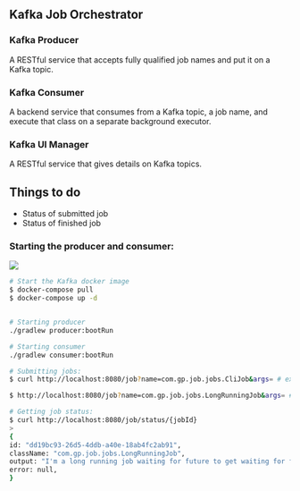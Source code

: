 Kafka Job Orchestrator
--------------------------------------

### Kafka Producer
A RESTful service that accepts fully qualified job names and put it on a Kafka topic.

### Kafka Consumer
A backend service that consumes from a Kafka topic, a job name, and execute that class on a separate background executor.

### Kafka UI Manager
A RESTful service that gives details on Kafka topics. 


## Things to do
 - Status of submitted job
 - Status of finished job


### Starting the producer and consumer:

![](img/kjo.mov.gif)

```bash
# Start the Kafka docker image
$ docker-compose pull
$ docker-compose up -d 


# Starting producer
./gradlew producer:bootRun

# Starting consumer
./gradlew consumer:bootRun

# Submitting jobs:
$ curl http://localhost:8080/job?name=com.gp.job.jobs.CliJob&args= # execute the CliJob class

$ http://localhost:8080/job?name=com.gp.job.jobs.LongRunningJob&args= # execute the LongRunningJob class

# Getting job status:
$ curl http://localhost:8080/job/status/{jobId}
> 
{
id: "dd19bc93-26d5-4ddb-a40e-18ab4fc2ab91",
className: "com.gp.job.jobs.LongRunningJob",
output: "I'm a long running job waiting for future to get waiting for future to get waiting for future to get waiting for future to get Hello ! 2018-09-03 17:37:18.975  INFO 33027 --- [pool-1-thread-2] c.g.j.consumer.manager.WorkUnitConsumer  : Result of job operation : null ",
error: null,
}
```
